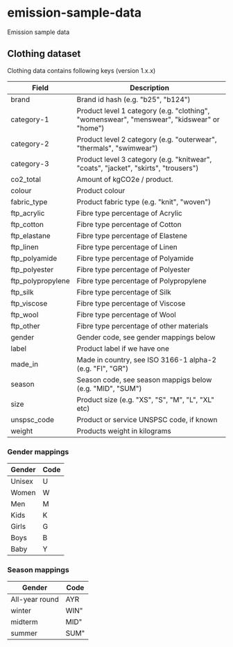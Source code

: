 # emission-sample-data
Emission sample data

## Clothing dataset

Clothing data contains following keys (version 1.x.x)

| Field | Description
| --- | --- |
| brand | Brand id hash (e.g. "b25", "b124")
| category-1 | Product level 1 category (e.g. "clothing", "womenswear", "menswear", "kidswear" or "home")
| category-2 | Product level 2 category (e.g. "outerwear", "thermals", "swimwear")
| category-3 | Product level 3 category (e.g. "knitwear", "coats", "jacket", "skirts", "trousers")
| co2_total | Amount of kgCO2e / product.
| colour | Product colour
| fabric_type | Product fabric type (e.g. "knit", "woven")
| ftp_acrylic | Fibre type percentage of Acrylic
| ftp_cotton | Fibre type percentage of Cotton
| ftp_elastane | Fibre type percentage of Elastene
| ftp_linen | Fibre type percentage of Linen
| ftp_polyamide | Fibre type percentage of Polyamide
| ftp_polyester | Fibre type percentage of Polyester
| ftp_polypropylene | Fibre type percentage of Polypropylene
| ftp_silk | Fibre type percentage of Silk
| ftp_viscose | Fibre type percentage of Viscose
| ftp_wool | Fibre type percentage of Wool
| ftp_other | Fibre type percentage of other materials
| gender | Gender code, see gender mappings below
| label | Product label if we have one
| made_in | Made in country, see ISO 3166-1 alpha-2 (e.g. "FI", "GR")
| season | Season code, see season mappigs below (e.g. "MID", "SUM")
| size | Product size (e.g. "XS", "S", "M", "L", "XL" etc)
| unspsc_code | Product or service UNSPSC code, if known
| weight | Products weight in kilograms

### Gender mappings

| Gender | Code
| --- | --- |
| Unisex | U
| Women | W
| Men | M
| Kids | K
| Girls | G
| Boys | B
| Baby | Y

### Season mappings

| Gender | Code
| --- | --- |
|  All-year round | AYR
| winter | WIN"
| midterm | MID"
| summer | SUM"
